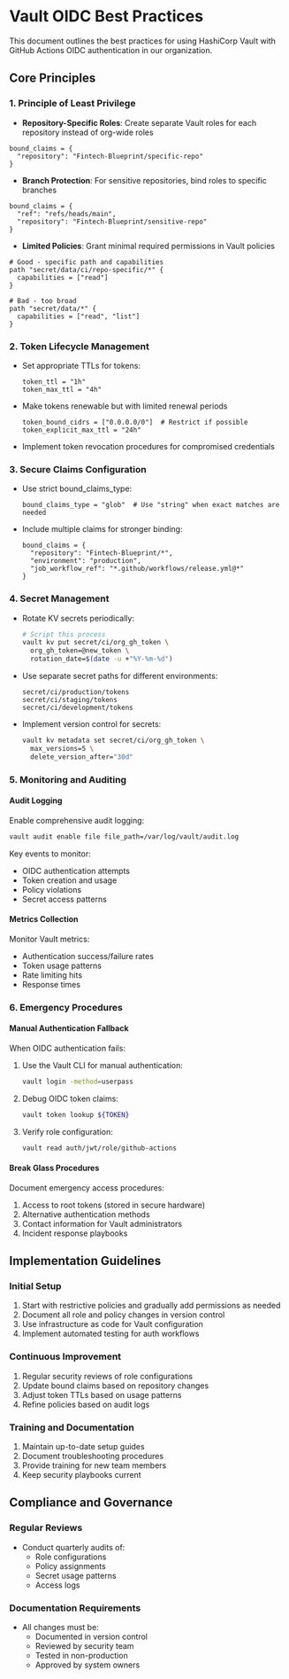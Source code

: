 # Vault OIDC Best Practices

This document outlines the best practices for using HashiCorp Vault with GitHub Actions OIDC authentication in our organization.

## Core Principles

### 1. Principle of Least Privilege

- **Repository-Specific Roles**: Create separate Vault roles for each repository instead of org-wide roles
```hcl
bound_claims = {
  "repository": "Fintech-Blueprint/specific-repo"
}
```

- **Branch Protection**: For sensitive repositories, bind roles to specific branches
```hcl
bound_claims = {
  "ref": "refs/heads/main",
  "repository": "Fintech-Blueprint/sensitive-repo"
}
```

- **Limited Policies**: Grant minimal required permissions in Vault policies
```hcl
# Good - specific path and capabilities
path "secret/data/ci/repo-specific/*" {
  capabilities = ["read"]
}

# Bad - too broad
path "secret/data/*" {
  capabilities = ["read", "list"]
}
```

### 2. Token Lifecycle Management

- Set appropriate TTLs for tokens:
  ```hcl
  token_ttl = "1h"
  token_max_ttl = "4h"
  ```

- Make tokens renewable but with limited renewal periods
  ```hcl
  token_bound_cidrs = ["0.0.0.0/0"]  # Restrict if possible
  token_explicit_max_ttl = "24h"
  ```

- Implement token revocation procedures for compromised credentials

### 3. Secure Claims Configuration

- Use strict bound_claims_type:
  ```hcl
  bound_claims_type = "glob"  # Use "string" when exact matches are needed
  ```

- Include multiple claims for stronger binding:
  ```hcl
  bound_claims = {
    "repository": "Fintech-Blueprint/*",
    "environment": "production",
    "job_workflow_ref": "*.github/workflows/release.yml@*"
  }
  ```

### 4. Secret Management

- Rotate KV secrets periodically:
  ```bash
  # Script this process
  vault kv put secret/ci/org_gh_token \
    org_gh_token=@new_token \
    rotation_date=$(date -u +"%Y-%m-%d")
  ```

- Use separate secret paths for different environments:
  ```
  secret/ci/production/tokens
  secret/ci/staging/tokens
  secret/ci/development/tokens
  ```

- Implement version control for secrets:
  ```bash
  vault kv metadata set secret/ci/org_gh_token \
    max_versions=5 \
    delete_version_after="30d"
  ```

### 5. Monitoring and Auditing

#### Audit Logging

Enable comprehensive audit logging:
```bash
vault audit enable file file_path=/var/log/vault/audit.log
```

Key events to monitor:
- OIDC authentication attempts
- Token creation and usage
- Policy violations
- Secret access patterns

#### Metrics Collection

Monitor Vault metrics:
- Authentication success/failure rates
- Token usage patterns
- Rate limiting hits
- Response times

### 6. Emergency Procedures

#### Manual Authentication Fallback

When OIDC authentication fails:

1. Use the Vault CLI for manual authentication:
   ```bash
   vault login -method=userpass
   ```

2. Debug OIDC token claims:
   ```bash
   vault token lookup ${TOKEN}
   ```

3. Verify role configuration:
   ```bash
   vault read auth/jwt/role/github-actions
   ```

#### Break Glass Procedures

Document emergency access procedures:

1. Access to root tokens (stored in secure hardware)
2. Alternative authentication methods
3. Contact information for Vault administrators
4. Incident response playbooks

## Implementation Guidelines

### Initial Setup

1. Start with restrictive policies and gradually add permissions as needed
2. Document all role and policy changes in version control
3. Use infrastructure as code for Vault configuration
4. Implement automated testing for auth workflows

### Continuous Improvement

1. Regular security reviews of role configurations
2. Update bound claims based on repository changes
3. Adjust token TTLs based on usage patterns
4. Refine policies based on audit logs

### Training and Documentation

1. Maintain up-to-date setup guides
2. Document troubleshooting procedures
3. Provide training for new team members
4. Keep security playbooks current

## Compliance and Governance

### Regular Reviews

- Conduct quarterly audits of:
  - Role configurations
  - Policy assignments
  - Secret usage patterns
  - Access logs

### Documentation Requirements

- All changes must be:
  - Documented in version control
  - Reviewed by security team
  - Tested in non-production
  - Approved by system owners
